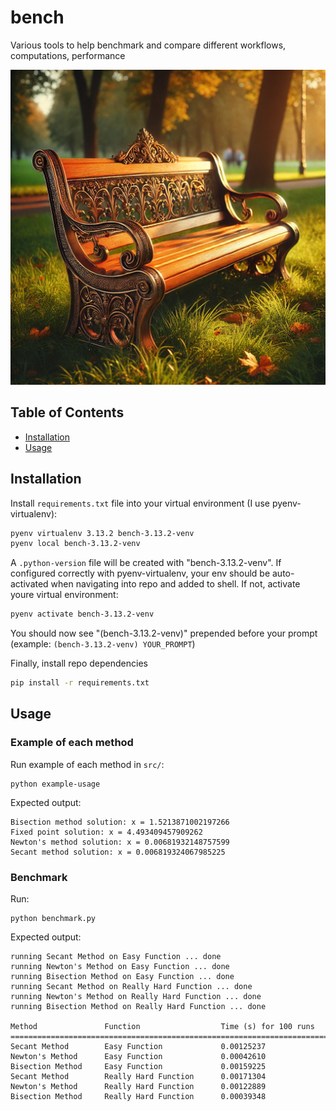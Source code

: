 # bench
Various tools to help benchmark and compare different workflows, computations, performance

![current picture from ChatGPT on 2/18/2025](img/bench_picture_chatgpt.png)

## Table of Contents
- [Installation](#installation)
- [Usage](#usage)

## Installation
Install `requirements.txt` file into your virtual environment (I use pyenv-virtualenv):
```bash
pyenv virtualenv 3.13.2 bench-3.13.2-venv
pyenv local bench-3.13.2-venv
```
A `.python-version` file will be created with "bench-3.13.2-venv". If configured correctly with pyenv-virtualenv, your env should be auto-activated when navigating into repo and added to shell. If not, activate youre virtual environment:
```bash
pyenv activate bench-3.13.2-venv
```

You should now see "(bench-3.13.2-venv)" prepended before your prompt (example: `(bench-3.13.2-venv) YOUR_PROMPT`)

Finally, install repo dependencies
```bash
pip install -r requirements.txt
```

## Usage
### Example of each method
Run example of each method in `src/`:
```shell
python example-usage
```
Expected output:
```
Bisection method solution: x = 1.5213871002197266
Fixed point solution: x = 4.493409457909262
Newton's method solution: x = 0.00681932148757599
Secant method solution: x = 0.006819324067985225
```

### Benchmark
Run:
```shell
python benchmark.py
```
Expected output:
```
running Secant Method on Easy Function ... done
running Newton's Method on Easy Function ... done
running Bisection Method on Easy Function ... done
running Secant Method on Really Hard Function ... done
running Newton's Method on Really Hard Function ... done
running Bisection Method on Really Hard Function ... done

Method               Function                  Time (s) for 100 runs    
================================================================================
Secant Method        Easy Function             0.00125237               
Newton's Method      Easy Function             0.00042610               
Bisection Method     Easy Function             0.00159225               
Secant Method        Really Hard Function      0.00171304               
Newton's Method      Really Hard Function      0.00122889               
Bisection Method     Really Hard Function      0.00039348
```
